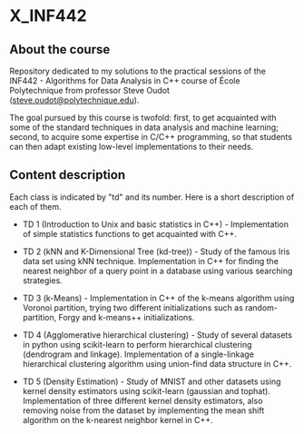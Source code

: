 # X_INF442

## About the course

Repository dedicated to my solutions to the practical sessions of the INF442 - Algorithms for Data Analysis in C++ course of École Polytechnique from professor Steve Oudot (steve.oudot@polytechnique.edu). 

The goal pursued by this course is twofold: first, to get acquainted with some of the standard techniques in data analysis and machine learning; second, to acquire some expertise in C/C++ programming, so that students can then adapt existing low-level implementations to their needs.

## Content description

Each class is indicated by "td" and its number. Here is a short description of each of them.

- TD 1 (Introduction to Unix and basic statistics in C++) - Implementation of simple statistics functions to get acquainted with C++.

- TD 2 (kNN and K-Dimensional Tree (kd-tree)) - Study of the famous Iris data set using kNN technique. Implementation in C++ for finding the nearest neighbor of a query point in a database using various searching strategies. 

- TD 3 (k-Means) - Implementation in C++ of the k-means algorithm using Voronoi partition, trying two different initializations such as random-partition, Forgy and k-means++ initializations. 

- TD 4 (Agglomerative hierarchical clustering) - Study of several datasets in python using scikit-learn to perform hierarchical clustering (dendrogram and linkage). Implementation of a single-linkage hierarchical clustering algorithm using union-find data structure in C++.

- TD 5 (Density Estimation) - Study of MNIST and other datasets using kernel density estimators using scikit-learn (gaussian and tophat). Implementation of three different kernel density estimators, also removing noise from the dataset by implementing the mean shift algorithm on the k-nearest neighbor kernel in C++.